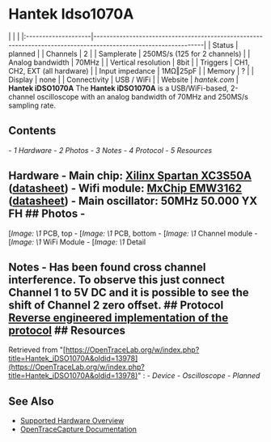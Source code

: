 # Hantek Idso1070A
| | | |:--------------------|----------------------------------------------------------------------------------------------------------------| | Status | planned | | Channels | 2 | | Samplerate | 250MS/s (125 for 2 channels) | | Analog bandwidth | 70MHz | | Vertical resolution | 8bit | | Triggers | CH1, CH2, EXT (all hardware) | | Input impedance | 1MΩ‖25pF | | Memory | ? | | Display | none | | Connectivity | USB / WiFi | | Website | *hantek.com* | **Hantek iDSO1070A** The **Hantek iDSO1070A** is a USB/WiFi-based, 2-channel oscilloscope with an analog bandwidth of 70MHz and 250MS/s sampling rate.
## Contents
\- *1 Hardware* \- *2 Photos* \- *3 Notes* \- *4 Protocol* \- *5 Resources*
## Hardware \- **Main chip**: [Xilinx Spartan XC3S50A](http://www.xilinx.com/support/documentation/spartan-3an_data_sheets.htm) ([datasheet](http://www.xilinx.com/support/documentation/data_sheets/ds557.pdf)) \- **Wifi module**: [MxChip EMW3162](http://en.mxchip.com/product/wifi_product/39) ([datasheet](http://en.mxchip.com/download/getFiles/57391c8444837.pdf/Datasheet.pdf))  \- **Main oscillator**: 50MHz 50.000 YX FH ## Photos \-
[*Image: \1*
PCB, top
\-
[*Image: \1*
PCB, bottom
\-
[*Image: \1*
Channel module
\-
[*Image: \1*
WiFi Module
\-
[*Image: \1*
Detail
## Notes \- Has been found cross channel interference. To observe this just connect Channel 1 to 5V DC and it is possible to see the shift of Channel 2 zero offset. ## Protocol [Reverse engineered implementation of the protocol](https://github.com/hhornbacher/idso1070-protocol) ## Resources
Retrieved from "[https://OpenTraceLab.org/w/index.php?title=Hantek_iDSO1070A&oldid=13978](https://OpenTraceLab.org/w/index.php?title=Hantek_iDSO1070A&oldid=13978)"
: \- *Device* \- *Oscilloscope* \- *Planned*
## See Also
- [Supported Hardware Overview](../supported-hardware.md)
- [OpenTraceCapture Documentation](../../opentracecapture/overview.md)
